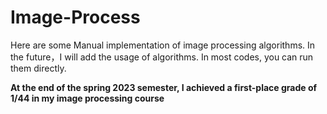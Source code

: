 # Image-Process
Here are some Manual implementation of image processing algorithms.
In the future，I will add the usage of algorithms. In most codes, you can run them directly.

**At the end of the spring 2023 semester, I achieved a first-place grade of 1/44 in my image processing course**
